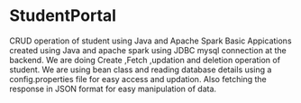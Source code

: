 # StudentPortal
CRUD operation of student using Java and Apache Spark
Basic Appications created using Java and apache spark using JDBC mysql connection at the backend.
We are doing Create ,Fetch ,updation and deletion operation of student.
We are using bean class and reading database details using a config.properties file for easy access and updation.
Also fetching the response in JSON format for easy manipulation of data.
